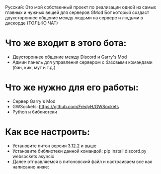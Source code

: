 Русский:
Это мой собственный проект по реализации одной из самых главных и нужных вещей для серверов GMod
Бот который создаст двухстороннее общение между людьми на сервере и людьми в дискорде (ТОЛЬКО ЧАТ)

# Что же входит в этого бота:

- Двустороннее общение между Discord и Garry's Mod
- Админ панель для управления сервером с базовыми командами (бан, кик, мут и т.д.)

# Что же нужно для его работы:

- Сервер Garry's Mod
- GWSockets: https://github.com/FredyH/GWSockets
- Python и библиотеки

# Как все настроить:

- Установите питон версии 3.12.2 и выше
- Установите библиотеки данной командой: pip install discord.py websockets asyncio
- Далее отправляемся в питоновский файл и настраиваем все как написанно ниже:
